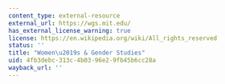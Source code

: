 ```yaml
---
content_type: external-resource
external_url: https://wgs.mit.edu/
has_external_license_warning: true
license: https://en.wikipedia.org/wiki/All_rights_reserved
status: ''
title: "Women\u2019s & Gender Studies"
uid: 4fb3debc-313c-4b03-96e2-9fb45b6cc28a
wayback_url: ''
---
```

